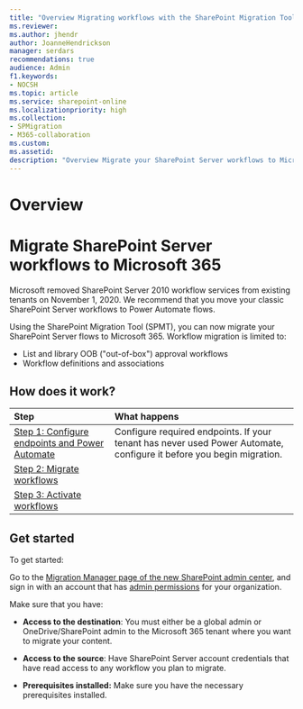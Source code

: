 ```yaml
---
title: "Overview Migrating workflows with the SharePoint Migration Tool (SPMT)"
ms.reviewer: 
ms.author: jhendr
author: JoanneHendrickson
manager: serdars
recommendations: true
audience: Admin
f1.keywords:
- NOCSH
ms.topic: article
ms.service: sharepoint-online
ms.localizationpriority: high
ms.collection:
- SPMigration
- M365-collaboration
ms.custom: 
ms.assetid: 
description: "Overview Migrate your SharePoint Server workflows to Microsoft 365 using the SharePoint Migration Tool (SPMT)"
---
```


# Overview

# Migrate SharePoint Server workflows to Microsoft 365

Microsoft removed SharePoint Server 2010 workflow services from existing tenants on November 1, 2020. We recommend that you move your classic SharePoint Server workflows to Power Automate flows. 

Using the SharePoint Migration Tool (SPMT), you can now migrate your SharePoint Server flows to Microsoft 365.
Workflow migration is limited to:

- List and library OOB ("out-of-box") approval workflows
- Workflow definitions and associations

## How does it work?
|Step|What happens|
|:-----|:-----|
|[Step 1: Configure endpoints and Power Automate](spmt-workflow-step1)|Configure required endpoints.  If your tenant has never used Power Automate, configure it before you begin migration.|
|[Step 2: Migrate workflows](spmt-workflow-step2)||
|[Step 3: Activate workflows](spmt-workflow-step2)||


## Get started

To get started:

Go to the [Migration Manager page of the new SharePoint admin center](https://aka.ms/ODSP-MM-BOX), and sign in with an account that has [admin permissions](/sharepoint/sharepoint-admin-role) for your organization.

Make sure that you have:

- **Access to the destination**: You must either be a global admin or OneDrive/SharePoint admin to the Microsoft 365 tenant where you want to migrate your content. 

- **Access to the source**: Have SharePoint Server account credentials that have read access to any workflow you plan to migrate.

- **Prerequisites installed:** Make sure you have the necessary prerequisites installed.